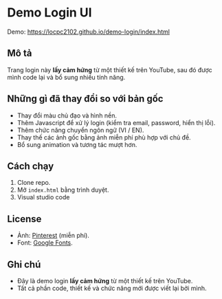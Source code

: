 # Demo Login UI

Demo: https://locpc2102.github.io/demo-login/index.html

## Mô tả
Trang login này **lấy cảm hứng** từ một thiết kế trên YouTube, sau đó được mình code lại và bổ sung nhiều tính năng.

## Những gì đã thay đổi so với bản gốc
- Thay đổi màu chủ đạo và hình nền.
- Thêm Javascript để xử lý login (kiểm tra email, password, hiển thị lỗi).
- Thêm chức năng chuyển ngôn ngữ (VI / EN).
- Thay thế các ảnh gốc bằng ảnh miễn phí phù hợp với chủ đề.
- Bổ sung animation và tương tác mượt hơn.

## Cách chạy
1. Clone repo.
2. Mở `index.html` bằng trình duyệt.
3. Visual studio code

## License
- Ảnh: [Pinterest](https://i.pinimg.com/736x/3b/c1/85/3bc1852d99ac0162c87bb1adc136cc3b.jpg) (miễn phí).  
- Font: [Google Fonts](https://fonts.google.com/).

## Ghi chú
- Đây là demo login **lấy cảm hứng** từ một thiết kế trên YouTube.  
- Tất cả phần code, thiết kế và chức năng mới được viết lại bởi mình.
